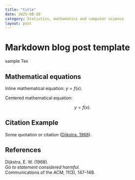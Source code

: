 ```yaml
---
title: "title"
date: 2025-08-30
category: Statistics, mathematics and computer science
layout: post
---
```



# Markdown blog post template

sample Tex

## Mathematical equations

Inline mathematical equation: $y = f(x)$.

Centered mathematical equation: 

$$y = f(x).$$

## Citation Example

Some quotation or citation ([Dijkstra, 1968](#dijkstra1968)).


<!--Reference template adapted from https://stackoverflow.com/questions/26587527/cite-a-paper-using-github-markdown-syntax-->

## References
<a id="dijkstra1968">Dijkstra, E. W. (1968).</a>  
*Go to statement considered harmful.*  
Communications of the ACM, 11(3), 147–148.
